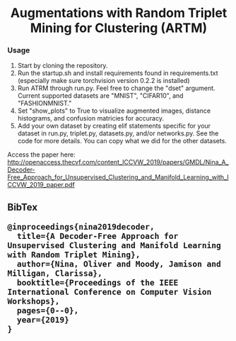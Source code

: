 <h1 align="center">
Augmentations with Random Triplet Mining for Clustering (ARTM)
</h1">



### Usage
1. Start by cloning the repository.
2. Run the startup.sh and install requirements found in requirements.txt (especially make sure torchvision version 0.2.2 is installed)
2. Run ATRM through run.py. Feel free to change the "dset" argument. Current supported datasets are "MNIST", "CIFAR10", and "FASHIONMNIST."
3. Set "show_plots" to True to visualize augmented images, distance histograms, and confusion matricies for accuracy.
4. Add your own dataset by creating elif statements specific for your dataset in run.py, triplet.py, datasets.py, and/or networks.py. See the code for more details. You can copy what we did for the other datasets. 

Access the paper here: http://openaccess.thecvf.com/content_ICCVW_2019/papers/GMDL/Nina_A_Decoder-Free_Approach_for_Unsupervised_Clustering_and_Manifold_Learning_with_ICCVW_2019_paper.pdf

<h2 align="left">
BibTex
</h2">

``` 
@inproceedings{nina2019decoder,
  title={A Decoder-Free Approach for Unsupervised Clustering and Manifold Learning with Random Triplet Mining},
  author={Nina, Oliver and Moody, Jamison and Milligan, Clarissa},
  booktitle={Proceedings of the IEEE International Conference on Computer Vision Workshops},
  pages={0--0},
  year={2019}
}
```

